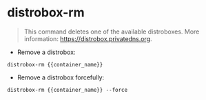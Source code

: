 # distrobox-rm

> This command deletes one of the available distroboxes.
> More information: <https://distrobox.privatedns.org>.

- Remove a distrobox:

`distrobox-rm {{container_name}}`

- Remove a distrobox forcefully:

`distrobox-rm {{container_name}} --force`
